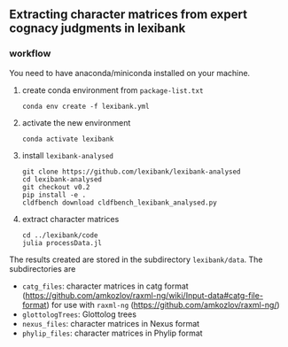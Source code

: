 ## Extracting character matrices from expert cognacy judgments in lexibank

### workflow

You need to have anaconda/miniconda installed on your machine.

1. create conda environment from `package-list.txt`

   ```shell
   conda env create -f lexibank.yml
   ```

2. activate the new environment

   ```shell
   conda activate lexibank
   ```

3. install `lexibank-analysed`

   ```shell
   git clone https://github.com/lexibank/lexibank-analysed
   cd lexibank-analysed
   git checkout v0.2
   pip install -e .
   cldfbench download cldfbench_lexibank_analysed.py
   ```
   
4. extract character matrices
   ```shell
   cd ../lexibank/code
   julia processData.jl
   ```
   
   

The results created are stored in the subdirectory `lexibank/data`. The subdirectories are

- `catg_files`: character matrices in catg format (https://github.com/amkozlov/raxml-ng/wiki/Input-data#catg-file-format) for use with `raxml-ng` (https://github.com/amkozlov/raxml-ng/)
- `glottologTrees`: Glottolog trees
- `nexus_files`: character matrices in Nexus format
- `phylip_files`: character matrices in Phylip format

